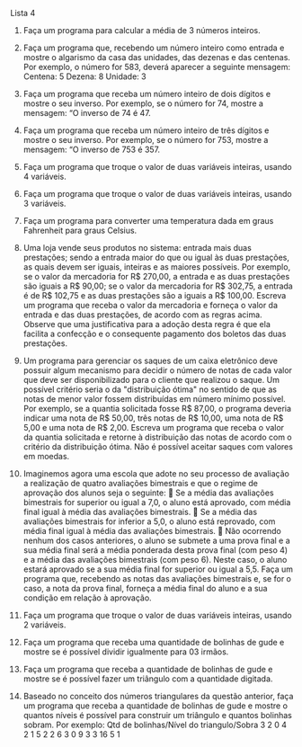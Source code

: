 Lista 4
1. Faça um programa para calcular a média de 3 números inteiros.

2. Faça  um  programa  que,  recebendo  um  número  inteiro  como  entrada  e  mostre  o  algarismo  da  casa  das 
unidades, das dezenas e das centenas.
Por exemplo, o número for 583, deverá aparecer a seguinte mensagem:
Centena: 5
Dezena: 8
Unidade: 3

3. Faça um programa que receba um número inteiro de dois dígitos e mostre o seu inverso.
Por exemplo, se o número for 74, mostre a mensagem: “O inverso de 74 é 47.

4. Faça um programa que receba um número inteiro de três dígitos e mostre o seu inverso.
Por exemplo, se o número for 753, mostre a mensagem: “O inverso de 753 é 357.

5. Faça um programa que troque o valor de duas variáveis inteiras, usando 4 variáveis.

6. Faça um programa que troque o valor de duas variáveis inteiras, usando 3 variáveis.

7. Faça um programa para converter uma temperatura dada em graus Fahrenheit para graus Celsius.

8. Uma loja vende seus produtos no sistema: entrada mais duas prestações; sendo a entrada maior do que ou 
igual às duas prestações, as quais devem ser iguais, inteiras e as maiores possíveis. Por exemplo, se o valor 
da mercadoria for R$ 270,00, a entrada e as duas prestações são iguais a R$ 90,00; se o valor da mercadoria 
for R$ 302,75, a entrada é de R$ 102,75 e as duas prestações são a iguais a R$ 100,00. Escreva um programa 
que  receba  o  valor  da  mercadoria  e  forneça  o  valor  da  entrada  e  das  duas  prestações,  de  acordo  com  as 
regras  acima.  Observe  que  uma  justificativa  para  a  adoção  desta  regra  é  que  ela  facilita  a  confecção  e  o 
consequente pagamento dos boletos das duas prestações.

9. Um programa para gerenciar os saques de um caixa eletrônico deve possuir algum mecanismo para decidir 
o  número  de  notas  de  cada  valor  que  deve  ser  disponibilizado  para  o  cliente  que  realizou  o  saque.  Um 
possível  critério  seria  o  da  "distribuição  ótima"  no  sentido  de  que  as  notas  de  menor  valor  fossem 
distribuídas em número mínimo possível. Por exemplo, se a quantia solicitada fosse R$ 87,00, o programa 
deveria indicar uma nota de R$ 50,00, três notas de R$ 10,00, uma nota de R$ 5,00 e uma nota de R$ 2,00. 
Escreva um programa que receba o valor da quantia solicitada e retorne à distribuição das notas de acordo 
com o critério da distribuição ótima. Não é possível aceitar saques com valores em moedas. 

10. Imaginemos  agora  uma  escola  que  adote  no  seu  processo  de  avaliação  a  realização  de  quatro  avaliações 
bimestrais e que o regime de aprovação dos alunos seja o seguinte:
 Se a média das avaliações bimestrais for superior ou igual a 7,0, o aluno está aprovado, com média final 
igual à média das avaliações bimestrais.
 Se a média das avaliações bimestrais for inferior a 5,0, o aluno está reprovado, com média final igual à 
média das avaliações bimestrais.
 Não ocorrendo nenhum dos casos anteriores, o aluno se submete a uma prova final e a sua média final 
será a média ponderada desta prova final (com peso 4) e a média das avaliações bimestrais (com peso 
6). Neste caso, o aluno estará aprovado se a sua média final for superior ou igual a 5,5.
Faça  um  programa  que,  recebendo  as  notas  das  avaliações  bimestrais  e,  se  for  o  caso,  a  nota  da  prova  final, 
forneça a média final do aluno e a sua condição em relação à aprovação.

11. Faça um programa que troque o valor de duas variáveis inteiras, usando 2 variáveis.

12. Faça um programa que receba uma quantidade de bolinhas de gude e mostre se é possível dividir igualmente 
para 03 irmãos. 

13. Faça um programa que receba a quantidade de bolinhas de gude e mostre se é possível fazer um triângulo 
com a quantidade digitada. 

14. Baseado  no  conceito  dos  números  triangulares  da  questão  anterior,  faça  um  programa  que  receba  a 
quantidade de bolinhas de gude e mostre o quantos níveis é possível para construir um triângulo e quantos 
bolinhas sobram. Por exemplo:
Qtd de bolinhas/Nível do triangulo/Sobra
3           2           0
4           2           1
5           2           2
6           3           0
9           3           3
16          5           1  
